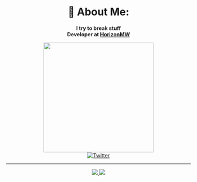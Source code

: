 <div id="header" align="center">

# 💸 About Me:

**I try to break stuff**  
**Developer at [HorizonMW](https://github.com/HorizonMW/HorizonMW-Client)** 

<img src="https://sweezy-cursors.com/wp-content/uploads/cursor/adventure-time-bmo-vhs-mode-animated/adventure-time-bmo-vhs-mode-animated-custom-cursor.gif" width=300>
<div>
<a href="https://x.com/svindlerr">
    <img src="https://img.shields.io/badge/Twitter-blue?logo=x&logoColor=white&style=for-the-badge" alt="Twitter">
</a>

---

<a href="https://encrypted-tbn0.gstatic.com/images?q=tbn:ANd9GcS9MsN4oOlCsO60FIuQWnFBLjD9oFD7OWeXTQ&s">
    <img src="https://github-readme-streak-stats-teal-eight.vercel.app/?user=svind1er&theme=material-palenight&hide_border=true&background=45%2CEB545400%2CEB545400&dates=EB545400&stroke=C844EB36">
</a>
<a href="https://encrypted-tbn0.gstatic.com/images?q=tbn:ANd9GcS9MsN4oOlCsO60FIuQWnFBLjD9oFD7OWeXTQ&s">
    <img src="https://github-readme-stats.vercel.app/api/top-langs/?username=svind1er&size_weight=0.5&count_weight=0.5&layout=compact&theme=material-palenight&background=EB545400dates=EB545400&hide_border=true"
</a>

